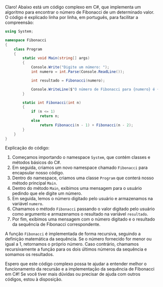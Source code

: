 Claro! Abaixo está um código complexo em C#, que implementa um algoritmo para encontrar o número de Fibonacci de um determinado valor. O código é explicado linha por linha, em português, para facilitar a compreensão:

```csharp
using System;

namespace Fibonacci
{
    class Program
    {
        static void Main(string[] args)
        {
            Console.Write("Digite um número: ");
            int numero = int.Parse(Console.ReadLine());

            int resultado = Fibonacci(numero);

            Console.WriteLine($"O número de Fibonacci para {numero} é {resultado}.");
        }

        static int Fibonacci(int n)
        {
            if (n <= 1)
                return n;
            else
                return Fibonacci(n - 1) + Fibonacci(n - 2);
        }
    }
}
```

Explicação do código:

1. Começamos importando o namespace `System`, que contém classes e métodos básicos do C#.
2. Em seguida, criamos um novo namespace chamado `Fibonacci` para encapsular nosso código.
3. Dentro do namespace, criamos uma classe `Program` que conterá nosso método principal `Main`.
4. Dentro do método `Main`, exibimos uma mensagem para o usuário pedindo que ele digite um número.
5. Em seguida, lemos o número digitado pelo usuário e armazenamos na variável `numero`.
6. Chamamos o método `Fibonacci` passando o valor digitado pelo usuário como argumento e armazenamos o resultado na variável `resultado`.
7. Por fim, exibimos uma mensagem com o número digitado e o resultado da sequência de Fibonacci correspondente.

A função `Fibonacci` é implementada de forma recursiva, seguindo a definição matemática da sequência. Se o número fornecido for menor ou igual a 1, retornamos o próprio número. Caso contrário, chamamos recursivamente a função para os dois últimos números da sequência e somamos os resultados.

Espero que este código complexo possa te ajudar a entender melhor o funcionamento da recursão e a implementação da sequência de Fibonacci em C#! Se você tiver mais dúvidas ou precisar de ajuda com outros códigos, estou à disposição.